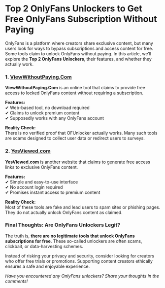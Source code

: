 # **Top 2 OnlyFans Unlockers to Get Free OnlyFans Subscription Without Paying**

OnlyFans is a platform where creators share exclusive content, but many users look for ways to bypass subscriptions and access content for free. Some tools claim to unlock OnlyFans without paying. In this article, we’ll explore the **Top 2 OnlyFans Unlockers**, their features, and whether they actually work.

### **1. [ViewWithoutPaying.Com](https://viewwithoutpaying.com/)**
**ViewWithoutPaying.Com** is an online tool that claims to provide free access to locked OnlyFans content without requiring a subscription.

**Features:**  
✔ Web-based tool, no download required  
✔ Claims to unlock premium content  
✔ Supposedly works with any OnlyFans account  

**Reality Check:**  
There is no verified proof that OFUnlocker actually works. Many such tools are scams designed to collect user data or redirect users to surveys.

### **2. [YesViewed.com](https://yesviewed.com/)**
**YesViewed.com** is another website that claims to generate free access links to exclusive OnlyFans content.

**Features:**  
✔ Simple and easy-to-use interface  
✔ No account login required  
✔ Promises instant access to premium content  

**Reality Check:**  
Most of these tools are fake and lead users to spam sites or phishing pages. They do not actually unlock OnlyFans content as claimed.

### **Final Thoughts: Are OnlyFans Unlockers Legit?**
The truth is, **there are no legitimate tools that unlock OnlyFans subscriptions for free**. These so-called unlockers are often scams, clickbait, or data-harvesting schemes.

Instead of risking your privacy and security, consider looking for creators who offer free trials or promotions. Supporting content creators ethically ensures a safe and enjoyable experience.

*Have you encountered any OnlyFans unlockers? Share your thoughts in the comments!*
